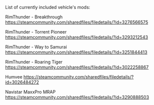 List of currently included vehicle's mods:

RimThunder - Breakthrough
https://steamcommunity.com/sharedfiles/filedetails/?id=3276566575

RimThunder - Torrent Pioneer
https://steamcommunity.com/sharedfiles/filedetails/?id=3293212543

RimThunder - Way to Samurai
https://steamcommunity.com/sharedfiles/filedetails/?id=3251844413

RimThunder - Roaring Tiger
https://steamcommunity.com/sharedfiles/filedetails/?id=3022258867

Humvee
https://steamcommunity.com/sharedfiles/filedetails/?id=3026484272

Navistar MaxxPro MRAP
https://steamcommunity.com/sharedfiles/filedetails/?id=3290888503
